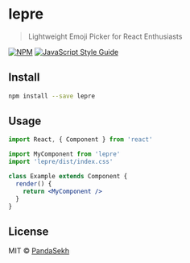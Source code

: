 # lepre

> Lightweight Emoji Picker for React Enthusiasts

[![NPM](https://img.shields.io/npm/v/lepre.svg)](https://www.npmjs.com/package/lepre) [![JavaScript Style Guide](https://img.shields.io/badge/code_style-standard-brightgreen.svg)](https://standardjs.com)

## Install

```bash
npm install --save lepre
```

## Usage

```jsx
import React, { Component } from 'react'

import MyComponent from 'lepre'
import 'lepre/dist/index.css'

class Example extends Component {
  render() {
    return <MyComponent />
  }
}
```

## License

MIT © [PandaSekh](https://github.com/PandaSekh)
